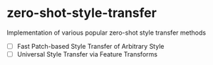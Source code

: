 # zero-shot-style-transfer
Implementation of various popular zero-shot style transfer methods

- [ ] Fast Patch-based Style Transfer of Arbitrary Style
- [ ] Universal Style Transfer via Feature Transforms
